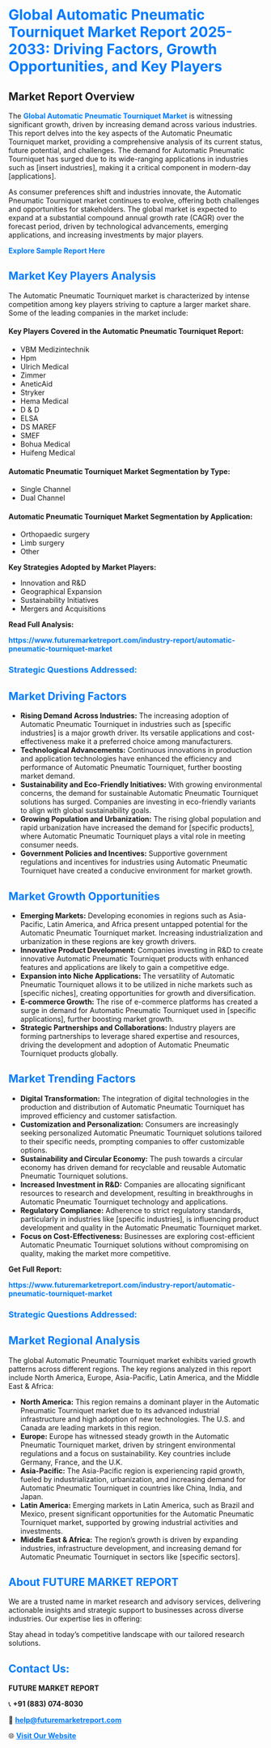 <h1 style="color: #007BFF;">Global Automatic Pneumatic Tourniquet Market Report 2025-2033: Driving Factors, Growth Opportunities, and Key Players</h1>

<section id="overview">
<h2>Market Report Overview</h2>
<p>The <a href="https://www.futuremarketreport.com/industry-report/automatic-pneumatic-tourniquet-market" style="color: #007BFF; text-decoration: none;"><strong>Global Automatic Pneumatic Tourniquet Market</strong></a> is witnessing significant growth, driven by increasing demand across various industries. This report delves into the key aspects of the Automatic Pneumatic Tourniquet market, providing a comprehensive analysis of its current status, future potential, and challenges. The demand for Automatic Pneumatic Tourniquet has surged due to its wide-ranging applications in industries such as [insert industries], making it a critical component in modern-day [applications].</p>
<p>As consumer preferences shift and industries innovate, the Automatic Pneumatic Tourniquet market continues to evolve, offering both challenges and opportunities for stakeholders. The global market is expected to expand at a substantial compound annual growth rate (CAGR) over the forecast period, driven by technological advancements, emerging applications, and increasing investments by major players.</p>
</section>

<section id="overview">
<p><a href="https://www.futuremarketreport.com/request-sample/reportId=78537" style="color: #007BFF; text-decoration: none;"><strong>Explore Sample Report Here</strong></a></p>
</section>

<section id="key-players">
<h2 style="color: #007BFF;">Market Key Players Analysis</h2>
<p>The Automatic Pneumatic Tourniquet market is characterized by intense competition among key players striving to capture a larger market share. Some of the leading companies in the market include:</p>
<h4>Key Players Covered in the Automatic Pneumatic Tourniquet Report:</h4>
<ul><li>VBM Medizintechnik</li><li>Hpm</li><li>Ulrich Medical</li><li>Zimmer</li><li>AneticAid</li><li>Stryker</li><li>Hema Medical</li><li>D &amp; D</li><li>ELSA</li><li>DS MAREF</li><li>SMEF</li><li>Bohua Medical</li><li>Huifeng Medical</li></ul>
<h4>Automatic Pneumatic Tourniquet Market Segmentation by Type:</h4>
<ul><li>Single Channel</li><li>Dual Channel</li></ul>

<h4>Automatic Pneumatic Tourniquet Market Segmentation by Application:</h4>
<ul><li>Orthopaedic surgery</li><li>Limb surgery</li><li>Other</li></ul>
<p><strong>Key Strategies Adopted by Market Players:</strong></p>
<ul>
<li>Innovation and R&D</li>
<li>Geographical Expansion</li>
<li>Sustainability Initiatives</li>
<li>Mergers and Acquisitions</li>
</ul>
</section>

<section>
<p><strong>Read Full Analysis: </strong></p><a href="https://www.futuremarketreport.com/industry-report/automatic-pneumatic-tourniquet-market" style="color: #007BFF; text-decoration: none;"><strong>https://www.futuremarketreport.com/industry-report/automatic-pneumatic-tourniquet-market</strong></a>
<h3 style="color: #007BFF;">Strategic Questions Addressed:</h3>
</section>

<section id="driving-factors">
<h2 style="color: #007BFF;">Market Driving Factors</h2>
<ul>
<li><strong>Rising Demand Across Industries:</strong> The increasing adoption of Automatic Pneumatic Tourniquet in industries such as [specific industries] is a major growth driver. Its versatile applications and cost-effectiveness make it a preferred choice among manufacturers.</li>
<li><strong>Technological Advancements:</strong> Continuous innovations in production and application technologies have enhanced the efficiency and performance of Automatic Pneumatic Tourniquet, further boosting market demand.</li>
<li><strong>Sustainability and Eco-Friendly Initiatives:</strong> With growing environmental concerns, the demand for sustainable Automatic Pneumatic Tourniquet solutions has surged. Companies are investing in eco-friendly variants to align with global sustainability goals.</li>
<li><strong>Growing Population and Urbanization:</strong> The rising global population and rapid urbanization have increased the demand for [specific products], where Automatic Pneumatic Tourniquet plays a vital role in meeting consumer needs.</li>
<li><strong>Government Policies and Incentives:</strong> Supportive government regulations and incentives for industries using Automatic Pneumatic Tourniquet have created a conducive environment for market growth.</li>
</ul>
</section>

<section id="growth-opportunities">
<h2 style="color: #007BFF;">Market Growth Opportunities</h2>
<ul>
<li><strong>Emerging Markets:</strong> Developing economies in regions such as Asia-Pacific, Latin America, and Africa present untapped potential for the Automatic Pneumatic Tourniquet market. Increasing industrialization and urbanization in these regions are key growth drivers.</li>
<li><strong>Innovative Product Development:</strong> Companies investing in R&D to create innovative Automatic Pneumatic Tourniquet products with enhanced features and applications are likely to gain a competitive edge.</li>
<li><strong>Expansion into Niche Applications:</strong> The versatility of Automatic Pneumatic Tourniquet allows it to be utilized in niche markets such as [specific niches], creating opportunities for growth and diversification.</li>
<li><strong>E-commerce Growth:</strong> The rise of e-commerce platforms has created a surge in demand for Automatic Pneumatic Tourniquet used in [specific applications], further boosting market growth.</li>
<li><strong>Strategic Partnerships and Collaborations:</strong> Industry players are forming partnerships to leverage shared expertise and resources, driving the development and adoption of Automatic Pneumatic Tourniquet products globally.</li>
</ul>
</section>

<section id="trending-factors">
<h2 style="color: #007BFF;">Market Trending Factors</h2>
<ul>
<li><strong>Digital Transformation:</strong> The integration of digital technologies in the production and distribution of Automatic Pneumatic Tourniquet has improved efficiency and customer satisfaction.</li>
<li><strong>Customization and Personalization:</strong> Consumers are increasingly seeking personalized Automatic Pneumatic Tourniquet solutions tailored to their specific needs, prompting companies to offer customizable options.</li>
<li><strong>Sustainability and Circular Economy:</strong> The push towards a circular economy has driven demand for recyclable and reusable Automatic Pneumatic Tourniquet solutions.</li>
<li><strong>Increased Investment in R&D:</strong> Companies are allocating significant resources to research and development, resulting in breakthroughs in Automatic Pneumatic Tourniquet technology and applications.</li>
<li><strong>Regulatory Compliance:</strong> Adherence to strict regulatory standards, particularly in industries like [specific industries], is influencing product development and quality in the Automatic Pneumatic Tourniquet market.</li>
<li><strong>Focus on Cost-Effectiveness:</strong> Businesses are exploring cost-efficient Automatic Pneumatic Tourniquet solutions without compromising on quality, making the market more competitive.</li>
</ul>
</section>

<section>
<p><strong>Get Full Report: </strong></p><a href="https://www.futuremarketreport.com/industry-report/automatic-pneumatic-tourniquet-market" style="color: #007BFF; text-decoration: none;"><strong>https://www.futuremarketreport.com/industry-report/automatic-pneumatic-tourniquet-market</strong></a>
<h3 style="color: #007BFF;">Strategic Questions Addressed:</h3>
</section>


<section id="regional-analysis">
<h2 style="color: #007BFF;">Market Regional Analysis</h2>
<p>The global Automatic Pneumatic Tourniquet market exhibits varied growth patterns across different regions. The key regions analyzed in this report include North America, Europe, Asia-Pacific, Latin America, and the Middle East & Africa:</p>
<ul>
<li><strong>North America:</strong> This region remains a dominant player in the Automatic Pneumatic Tourniquet market due to its advanced industrial infrastructure and high adoption of new technologies. The U.S. and Canada are leading markets in this region.</li>
<li><strong>Europe:</strong> Europe has witnessed steady growth in the Automatic Pneumatic Tourniquet market, driven by stringent environmental regulations and a focus on sustainability. Key countries include Germany, France, and the U.K.</li>
<li><strong>Asia-Pacific:</strong> The Asia-Pacific region is experiencing rapid growth, fueled by industrialization, urbanization, and increasing demand for Automatic Pneumatic Tourniquet in countries like China, India, and Japan.</li>
<li><strong>Latin America:</strong> Emerging markets in Latin America, such as Brazil and Mexico, present significant opportunities for the Automatic Pneumatic Tourniquet market, supported by growing industrial activities and investments.</li>
<li><strong>Middle East & Africa:</strong> The region’s growth is driven by expanding industries, infrastructure development, and increasing demand for Automatic Pneumatic Tourniquet in sectors like [specific sectors].</li>
</ul>
</section>

<footer>
<h2 style="color: #007BFF;">About FUTURE MARKET REPORT</h2>
<p>We are a trusted name in market research and advisory services, delivering actionable insights and strategic support to businesses across diverse industries. Our expertise lies in offering:</p>

<p>Stay ahead in today’s competitive landscape with our tailored research solutions.</p>

<h2 style="color: #007BFF;">Contact Us:</h2>
<p><strong>FUTURE MARKET REPORT</strong></p>
<p>📞 <strong>+91 (883) 074-8030</strong></p>
<p>📧 <strong><a href="mailto:help@futuremarketreport.com" style="color: #007BFF;">help@futuremarketreport.com</a></strong></p>
<p>🌐 <strong><a href="https://www.futuremarketreport.com/" style="color: #007BFF;">Visit Our Website</a></strong></p>
</footer>